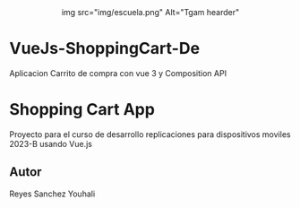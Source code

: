 <center>
img src="img/escuela.png"
Alt="Tgam hearder"
</center>

# VueJs-ShoppingCart-De
Aplicacion Carrito de compra con vue 3 y Composition API
# Shopping Cart App  
Proyecto para el curso de desarrollo replicaciones para dispositivos moviles 2023-B usando Vue.js 

## Autor  


Reyes Sanchez Youhali 
